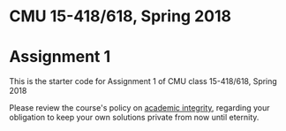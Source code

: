 # CMU 15-418/618, Spring 2018

# Assignment 1

This is the starter code for Assignment 1 of CMU class 15-418/618, Spring 2018

Please review the course's policy on [academic
integrity](http://www.cs.cmu.edu/~418/academicintegrity.html),
regarding your obligation to keep your own solutions private from now
until eternity.





